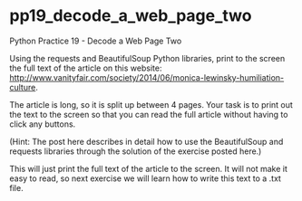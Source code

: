 # pp19_decode_a_web_page_two
Python Practice 19 - Decode a Web Page Two

Using the requests and BeautifulSoup Python libraries, print to the screen the full text of the article on this website: http://www.vanityfair.com/society/2014/06/monica-lewinsky-humiliation-culture.

The article is long, so it is split up between 4 pages. Your task is to print out the text to the screen so that you can read the full article without having to click any buttons.

(Hint: The post here describes in detail how to use the BeautifulSoup and requests libraries through the solution of the exercise posted here.)

This will just print the full text of the article to the screen. It will not make it easy to read, so next exercise we will learn how to write this text to a .txt file.
